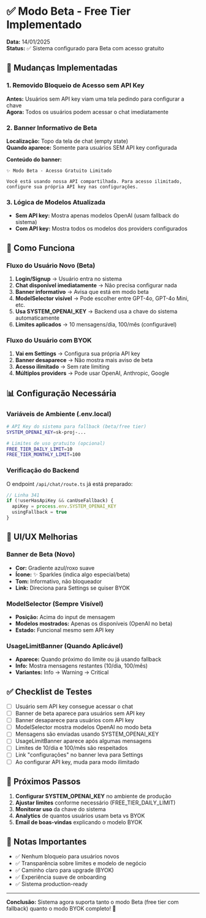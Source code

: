 # ✅ Modo Beta - Free Tier Implementado

**Data:** 14/01/2025  
**Status:** ✅ Sistema configurado para Beta com acesso gratuito

## 🎯 Mudanças Implementadas

### 1. Removido Bloqueio de Acesso sem API Key
**Antes:** Usuários sem API key viam uma tela pedindo para configurar a chave  
**Agora:** Todos os usuários podem acessar o chat imediatamente

### 2. Banner Informativo de Beta
**Localização:** Topo da tela de chat (empty state)  
**Quando aparece:** Somente para usuários SEM API key configurada

**Conteúdo do banner:**
```
✨ Modo Beta - Acesso Gratuito Limitado

Você está usando nossa API compartilhada. Para acesso ilimitado, 
configure sua própria API key nas configurações.
```

### 3. Lógica de Modelos Atualizada
- **Sem API key:** Mostra apenas modelos OpenAI (usam fallback do sistema)
- **Com API key:** Mostra todos os modelos dos providers configurados

## 🔧 Como Funciona

### Fluxo do Usuário Novo (Beta)

1. **Login/Signup** → Usuário entra no sistema
2. **Chat disponível imediatamente** → Não precisa configurar nada
3. **Banner informativo** → Avisa que está em modo beta
4. **ModelSelector visível** → Pode escolher entre GPT-4o, GPT-4o Mini, etc.
5. **Usa SYSTEM_OPENAI_KEY** → Backend usa a chave do sistema automaticamente
6. **Limites aplicados** → 10 mensagens/dia, 100/mês (configurável)

### Fluxo do Usuário com BYOK

1. **Vai em Settings** → Configura sua própria API key
2. **Banner desaparece** → Não mostra mais aviso de beta
3. **Acesso ilimitado** → Sem rate limiting
4. **Múltiplos providers** → Pode usar OpenAI, Anthropic, Google

## 📊 Configuração Necessária

### Variáveis de Ambiente (.env.local)

```bash
# API Key do sistema para fallback (beta/free tier)
SYSTEM_OPENAI_KEY=sk-proj-...

# Limites de uso gratuito (opcional)
FREE_TIER_DAILY_LIMIT=10
FREE_TIER_MONTHLY_LIMIT=100
```

### Verificação do Backend

O endpoint `/api/chat/route.ts` já está preparado:
```typescript
// Linha 341
if (!userHasApiKey && canUseFallback) {
  apiKey = process.env.SYSTEM_OPENAI_KEY
  usingFallback = true
}
```

## 🎨 UI/UX Melhorias

### Banner de Beta (Novo)
- **Cor:** Gradiente azul/roxo suave
- **Ícone:** ✨ Sparkles (indica algo especial/beta)
- **Tom:** Informativo, não bloqueador
- **Link:** Direciona para Settings se quiser BYOK

### ModelSelector (Sempre Visível)
- **Posição:** Acima do input de mensagem
- **Modelos mostrados:** Apenas os disponíveis (OpenAI no beta)
- **Estado:** Funcional mesmo sem API key

### UsageLimitBanner (Quando Aplicável)
- **Aparece:** Quando próximo do limite ou já usando fallback
- **Info:** Mostra mensagens restantes (10/dia, 100/mês)
- **Variantes:** Info → Warning → Critical

## ✅ Checklist de Testes

- [ ] Usuário sem API key consegue acessar o chat
- [ ] Banner de beta aparece para usuários sem API key
- [ ] Banner desaparece para usuários com API key
- [ ] ModelSelector mostra modelos OpenAI no modo beta
- [ ] Mensagens são enviadas usando SYSTEM_OPENAI_KEY
- [ ] UsageLimitBanner aparece após algumas mensagens
- [ ] Limites de 10/dia e 100/mês são respeitados
- [ ] Link "configurações" no banner leva para Settings
- [ ] Ao configurar API key, muda para modo ilimitado

## 🚀 Próximos Passos

1. **Configurar SYSTEM_OPENAI_KEY** no ambiente de produção
2. **Ajustar limites** conforme necessário (FREE_TIER_DAILY_LIMIT)
3. **Monitorar uso** da chave do sistema
4. **Analytics** de quantos usuários usam beta vs BYOK
5. **Email de boas-vindas** explicando o modelo BYOK

## 📝 Notas Importantes

- ✅ Nenhum bloqueio para usuários novos
- ✅ Transparência sobre limites e modelo de negócio
- ✅ Caminho claro para upgrade (BYOK)
- ✅ Experiência suave de onboarding
- ✅ Sistema production-ready

---

**Conclusão:** Sistema agora suporta tanto o modo Beta (free tier com fallback) quanto o modo BYOK completo! 🎉
